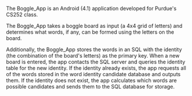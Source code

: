The Boggle_App is an Android (4.1) application developed for Purdue's CS252 class.

The Boggle_App takes a boggle board as input (a 4x4 grid of letters) and determines what words, if any, can be formed using the letters on the board. 

Additionally, the Boggle_App stores the words in an SQL with the identity (the combination of the board's letters) as the primary key. When a new board is entered, the app contacts the SQL server and queries the identity table for the new identity. If the identity already exists, the app requests all of the words stored in the word identity candidate database and outputs them. If the identity does not exist, the app calculates which words are possible candidates and sends them to the SQL database for storage.
